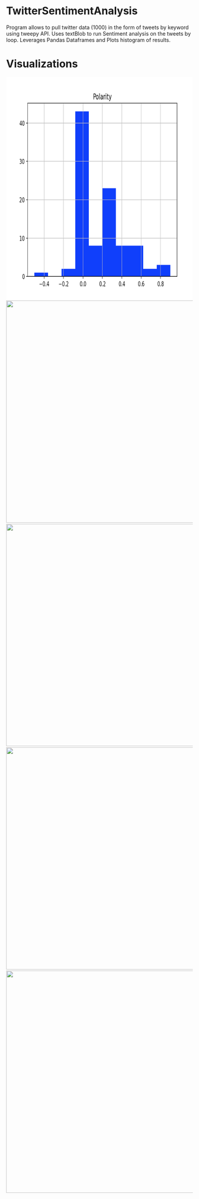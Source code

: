 # TwitterSentimentAnalysis

Program allows to pull twitter data (1000) in the form of tweets by keyword using tweepy API. Uses textBlob to run Sentiment analysis on the tweets by loop. Leverages Pandas Dataframes and Plots histogram of results.

# Visualizations
<img style="padding-right: 10px" src="./Visualizations/polarityWithZero.png" height="600" width="600">
<img style="padding-right: 10px" src=“./Visualizations/polarityWithZero.png" height="600" width="600">
<br>
<img style="padding-right: 10px" src=“./Visualizations/polarityAdjustedForZero.png" height="600" width="600">
<br>
<img style="padding-right: 10px" src=“./Visualizations/subjectivityWithZero.png" height="600" width="600">
<br>
<img style="padding-right: 10px" src=“./Visualizations/subjectivityAdjustedForZero.png" height="600" width="600">

